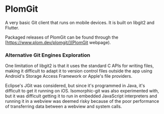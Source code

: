 # PlomGit

A very basic Git client that runs on mobile devices. It is built on libgit2 and Flutter. 

Packaged releases of PlomGit can be found through the [https://www.plom.dev/plomgit/](PlomGit webpage).

### Alternative Git Engines Exploration

One limitation of libgit2 is that it uses the standard C APIs for writing files, making it difficult to adapt it to version control files outside the app using Android's Storage Access Framework or Apple's file providers. 

Eclipse's JGit was considered, but since it's programmed in Java, it's difficult to get it running on iOS. Isomorphic-git was also experimented with, but it was difficult getting it to run in embedded JavaScript interpreters and running it in a webview was deemed risky because of the poor performance of transferring data between a webview and system calls.


